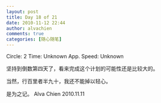 ```yaml
---
layout: post
title: Day 18 of 21
date: 2010-11-12 22:44
author: alvachien
comments: true
categories: [随心随笔]
---
```


Circle: 2
Time: Unknown
App. Speed: Unknown

坚持到倒数第四天了，看来完成这个计划的可能性还是比较大的。

当然，行百里者半九十，我还不能掉以轻心。

是为之记。
Alva Chien
2010.11.11

